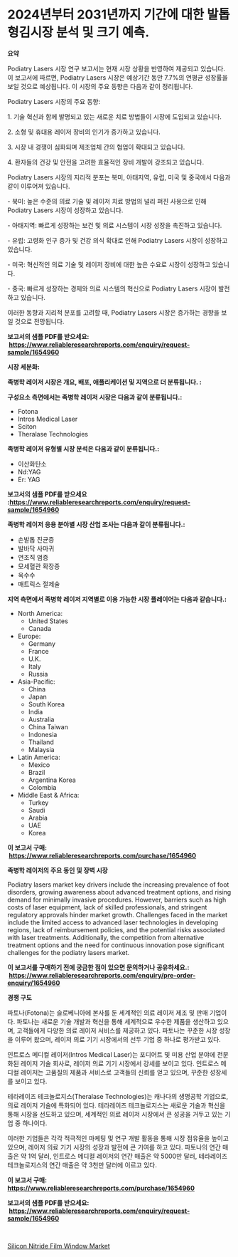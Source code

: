 <p><h1>2024년부터 2031년까지 기간에 대한 발톱 형김시장 분석 및 크기 예측.</h1></p><p><strong>요약</strong></p>
<p><p>Podiatry Lasers 시장 연구 보고서는 현재 시장 상황을 반영하여 제공되고 있습니다. 이 보고서에 따르면, Podiatry Lasers 시장은 예상기간 동안 7.7%의 연평균 성장률을 보일 것으로 예상됩니다. 이 시장의 주요 동향은 다음과 같이 정리됩니다.</p><p>Podiatry Lasers 시장의 주요 동향:</p><p>1. 기술 혁신과 함께 발명되고 있는 새로운 치료 방법들이 시장에 도입되고 있습니다.</p><p>2. 소형 및 휴대용 레이저 장비의 인기가 증가하고 있습니다.</p><p>3. 시장 내 경쟁이 심화되며 제조업체 간의 협업이 확대되고 있습니다.</p><p>4. 환자들의 건강 및 안전을 고려한 효율적인 장비 개발이 강조되고 있습니다.</p><p>Podiatry Lasers 시장의 지리적 분포는 북미, 아태지역, 유럽, 미국 및 중국에서 다음과 같이 이루어져 있습니다.</p><p>- 북미: 높은 수준의 의료 기술 및 레이저 치료 방법의 널리 퍼진 사용으로 인해 Podiatry Lasers 시장이 성장하고 있습니다.</p><p>- 아태지역: 빠르게 성장하는 보건 및 의료 시스템이 시장 성장을 촉진하고 있습니다.</p><p>- 유럽: 고령화 인구 증가 및 건강 의식 확대로 인해 Podiatry Lasers 시장이 성장하고 있습니다.</p><p>- 미국: 혁신적인 의료 기술 및 레이저 장비에 대한 높은 수요로 시장이 성장하고 있습니다.</p><p>- 중국: 빠르게 성장하는 경제와 의료 시스템의 혁신으로 Podiatry Lasers 시장이 발전하고 있습니다.</p><p>이러한 동향과 지리적 분포를 고려할 때, Podiatry Lasers 시장은 증가하는 경향을 보일 것으로 전망됩니다.</p></p>
<p><strong>보고서의 샘플 PDF를 받으세요: &nbsp;<a href="https://www.reliableresearchreports.com/enquiry/request-sample/1654960">https://www.reliableresearchreports.com/enquiry/request-sample/1654960</a></strong></p>
<p><strong>시장 세분화:</strong></p>
<p><strong> 족병학 레이저 시장은 개요, 배포, 애플리케이션 및 지역으로 더 분류됩니다. :</strong></p>
<p><strong>구성요소 측면에서는 족병학 레이저 시장은 다음과 같이 분류됩니다.:</strong></p>
<p><ul><li>Fotona</li><li>Intros Medical Laser</li><li>Sciton</li><li>Theralase Technologies</li></ul></p>
<p><strong> 족병학 레이저 유형별 시장 분석은 다음과 같이 분류됩니다.:</strong></p>
<p><ul><li>이산화탄소</li><li>Nd:YAG</li><li>Er: YAG</li></ul></p>
<p><strong>보고서의 샘플 PDF를 받으세요 :<a href="https://www.reliableresearchreports.com/enquiry/request-sample/1654960">https://www.reliableresearchreports.com/enquiry/request-sample/1654960</a></strong></p>
<p><strong> 족병학 레이저 응용 분야별 시장 산업 조사는 다음과 같이 분류됩니다.:</strong></p>
<p><ul><li>손발톱 진균증</li><li>발바닥 사마귀</li><li>연조직 염증</li><li>모세혈관 확장증</li><li>옥수수</li><li>매트릭스 절제술</li></ul></p>
<p><strong>지역 측면에서 족병학 레이저 지역별로 이용 가능한 시장 플레이어는 다음과 같습니다.:</strong></p>
<p><ul>
    <li>
        North America:
        <ul>
            <li>United States</li>
            <li>Canada</li>
        </ul>
    </li>
    <li>
        Europe:
        <ul>
            <li>Germany</li>
            <li>France</li>
            <li>U.K.</li>
            <li>Italy</li>
            <li>Russia</li>
        </ul>
    </li>
    <li>
        Asia-Pacific:
        <ul>
            <li>China</li>
            <li>Japan</li>
            <li>South Korea</li>
            <li>India</li>
            <li>Australia</li>
            <li>China Taiwan</li>
            <li>Indonesia</li>
            <li>Thailand</li>
            <li>Malaysia</li>
        </ul>
    </li>
    <li>
        Latin America:
        <ul>
            <li>Mexico</li>
            <li>Brazil</li>
            <li>Argentina Korea</li>
            <li>Colombia</li>
        </ul>
    </li>
    <li>
        Middle East & Africa:
        <ul>
            <li>Turkey</li>
            <li>Saudi</li>
            <li>Arabia</li>
            <li>UAE</li>
            <li>Korea</li>
        </ul>
    </li>
    </ul></p>
<p><strong>이 보고서 구매: &nbsp;<a href="https://www.reliableresearchreports.com/purchase/1654960">https://www.reliableresearchreports.com/purchase/1654960</a></strong></p>
<p><strong>족병학 레이저의 주요 동인 및 장벽 시장</strong></p>
<p><p>Podiatry lasers market key drivers include the increasing prevalence of foot disorders, growing awareness about advanced treatment options, and rising demand for minimally invasive procedures. However, barriers such as high costs of laser equipment, lack of skilled professionals, and stringent regulatory approvals hinder market growth. Challenges faced in the market include the limited access to advanced laser technologies in developing regions, lack of reimbursement policies, and the potential risks associated with laser treatments. Additionally, the competition from alternative treatment options and the need for continuous innovation pose significant challenges for the podiatry lasers market.</p></p>
<p><strong>이 보고서를 구매하기 전에 궁금한 점이 있으면 문의하거나 공유하세요.: &nbsp;<a href="https://www.reliableresearchreports.com/enquiry/pre-order-enquiry/1654960">https://www.reliableresearchreports.com/enquiry/pre-order-enquiry/1654960</a></strong></p>
<p><strong>경쟁 구도</strong></p>
<p><p>파토나(Fotona)는 슬로베니아에 본사를 둔 세계적인 의료 레이저 제조 및 판매 기업이다. 파토나는 새로운 기술 개발과 혁신을 통해 세계적으로 우수한 제품을 생산하고 있으며, 고객들에게 다양한 의료 레이저 서비스를 제공하고 있다. 파토나는 꾸준한 시장 성장을 이루어 왔으며, 레이저 의료 기기 시장에서의 선두 기업 중 하나로 평가받고 있다.</p><p>인트로스 메디컬 레이저(Intros Medical Laser)는 포디어트 및 미용 산업 분야에 전문화된 레이저 기술 회사로, 레이저 의료 기기 시장에서 강세를 보이고 있다. 인트로스 메디컬 레이저는 고품질의 제품과 서비스로 고객들의 신뢰를 얻고 있으며, 꾸준한 성장세를 보이고 있다.</p><p>테라레이즈 테크놀로지스(Theralase Technologies)는 캐나다의 생명공학 기업으로, 의료 레이저 기술에 특화되어 있다. 테라레이즈 테크놀로지스는 새로운 기술과 혁신을 통해 시장을 선도하고 있으며, 세계적인 의료 레이저 시장에서 큰 성공을 거두고 있는 기업 중 하나이다.</p><p>이러한 기업들은 각각 적극적인 마케팅 및 연구 개발 활동을 통해 시장 점유율을 높이고 있으며, 레이저 의료 기기 시장의 성장과 발전에 큰 기여를 하고 있다. 파토나의 연간 매출은 약 1억 달러, 인트로스 메디컬 레이저의 연간 매출은 약 5000만 달러, 테라레이즈 테크놀로지스의 연간 매출은 약 3천만 달러에 이르고 있다.</p></p>
<p><strong>이 보고서 구매: &nbsp; <a href="https://www.reliableresearchreports.com/purchase/1654960">https://www.reliableresearchreports.com/purchase/1654960</a></strong></p>
<p><strong>보고서의 샘플 PDF를 받으세요: &nbsp;<a href="https://www.reliableresearchreports.com/enquiry/request-sample/1654960">https://www.reliableresearchreports.com/enquiry/request-sample/1654960</a></strong><strong></strong></p>
<p>&nbsp;</p>
<p><p><a href="https://github.com/CliffMedina6/Market-Research-Report-List-4/blob/main/silicon-nitride-film-window-market.md">Silicon Nitride Film Window Market</a></p></p>